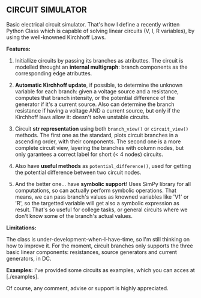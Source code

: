 ## CIRCUIT SIMULATOR

Basic electrical circuit simulator. That's how I define a recently written Python Class which is capable of solving linear circuits (V, I, R variables), by using the well-knowned Kirchhoff Laws.

**Features:**

1. Initiallize circuits by passing its branches as atributtes. The circuit is modelled throught an **internal multigraph**: branch components as the corresponding edge atributtes.

2. **Automatic Kirchhoff update**, if possible, to determine the unknown variable for each branch: given a voltage source and a resistance, computes that branch intensity, or the potential difference of the generator if it's a current source. Also can determine the branch resistance if having a voltage AND a current source, but only if the Kirchhoff laws allow it: doesn't solve unstable circuits.

3. Circuit **str representation** using both `branch_view()` or `circuit_view()` methods. The first one as the standard, plots circuit branches in a ascending order, with their components. The second one is a more complete circuit view, layering the branches with column nodes, but only garantees a correct label for short (< 4 nodes) circuits.

4. Also have **useful methods** as `potential_difference()`, used for getting the potential difference between two circuit nodes.

5. And the better one... have **symbolic support**! Uses SimPy library for all computations, so can actually perform symbolic operations. That means, we can pass branch's values as knowned variables like 'V1' or 'R', so the targetted variable will get also a symbolic expression as result. That's so useful for college tasks, or general circuits where we don't know some of the branch's actual values.

**Limitations:**

The class is under-development-when-I-have-time, so I'm still thinking on how to improve it. For the moment, circuit branches only supports the three basic linear components: resistances, source generators and current generators, in DC.

**Examples:**
I've provided some circuits as examples, which you can acces at [./examples].

Of course, any comment, advise or support is highly appreciated.
